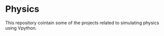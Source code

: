 # Physics
This repository cointain some of the projects related to simulating physics using Vpython.
